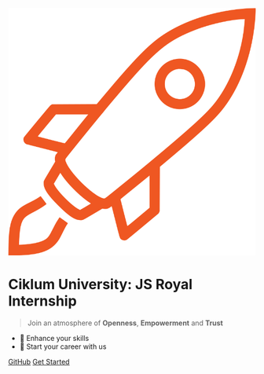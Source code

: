 <div class="ciklum-logo">
  <div class="logo"></div>
</div>

![logo](assets/images/icon.svg)

<h1 class="label">
  Ciklum University: JS Royal Internship 
</h1>

> Join an atmosphere of **Openness**, **Empowerment** and **Trust**

- 💎 Enhance your skills 
- 🚀 Start your career with us 

<div class="buttons">
  <a href="https://github.com/ciklum-digital/internship" target="_blank"><span>GitHub</span></a>
  <a href="#/README"><span>Get Started</span></a>
</div>
